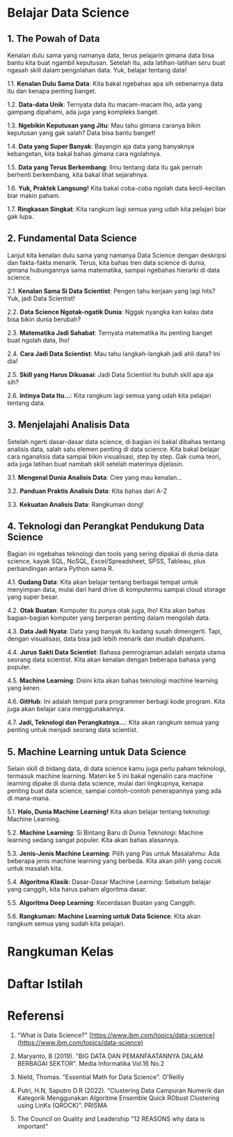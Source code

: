 # Belajar Data Science
## 1. The Powah of Data
Kenalan dulu sama yang namanya data, terus pelajarin gimana data bisa bantu kita buat ngambil keputusan. Setelah itu, ada latihan-latihan seru buat ngasah skill dalam pengolahan data. Yuk, belajar tentang data!

1.1. **Kenalan Dulu Sama Data**: Kita bakal ngebahas apa sih sebenarnya data itu dan kenapa penting banget.

1.2. **Data-data Unik**: Ternyata data itu macam-macam lho, ada yang gampang dipahami, ada juga yang kompleks banget.

1.3. **Ngebikin Keputusan yang Jitu**: Mau tahu gimana caranya bikin keputusan yang gak salah? Data bisa bantu banget!

1.4. **Data yang Super Banyak**: Bayangin aja data yang banyaknya kebangetan, kita bakal bahas gimana cara ngolahnya.

1.5. **Data yang Terus Berkembang**: Ilmu tentang data itu gak pernah berhenti berkembang, kita bakal lihat sejarahnya.

1.6. **Yuk, Praktek Langsung!** Kita bakal coba-coba ngolah data kecil-kecilan biar makin paham.

1.7. **Ringkasan Singkat**: Kita rangkum lagi semua yang udah kita pelajari biar gak lupa.
## 2. Fundamental Data Science
Lanjut kita kenalan dulu sama yang namanya Data Science dengan deskripsi dan fakta-fakta menarik. Terus, kita bahas tren data science di dunia, gimana hubungannya sama matematika, sampai ngebahas hierarki di data science.

2.1. **Kenalan Sama Si Data Scientist**: Pengen tahu kerjaan yang lagi hits? Yuk, jadi Data Scientist!

2.2. **Data Science Ngotak-ngatik Dunia**: Nggak nyangka kan kalau data bisa bikin dunia berubah?

2.3. **Matematika Jadi Sahabat**: Ternyata matematika itu penting banget buat ngolah data, lho!

2.4. **Cara Jadi Data Scientist**: Mau tahu langkah-langkah jadi ahli data? Ini dia!

2.5. **Skill yang Harus Dikuasai**: Jadi Data Scientist itu butuh skill apa aja sih?

2.6. **Intinya Data Itu...**: Kita rangkum lagi semua yang udah kita pelajari tentang data.
## 3. Menjelajahi Analisis Data
Setelah ngerti dasar-dasar data science, di bagian ini bakal dibahas tentang analisis data, salah satu elemen penting di data science. Kita bakal belajar cara nganalisis data sampai bikin visualisasi, step by step. Gak cuma teori, ada juga latihan buat nambah skill setelah materinya dijelasin.

3.1. **Mengenal Dunia Analisis Data**: Ciee yang mau kenalan...

3.2. **Panduan Praktis Analisis Data**: Kita bahas dari A-Z

3.3. **Kekuatan Analisis Data**: Rangkuman dong!

## 4. Teknologi dan Perangkat Pendukung Data Science
Bagian ini ngebahas teknologi dan tools yang sering dipakai di dunia data science, kayak SQL, NoSQL, Excel/Spreadsheet, SPSS, Tableau, plus perbandingan antara Python sama R.

4.1. **Gudang Data**: Kita akan belajar tentang berbagai tempat untuk menyimpan data, mulai dari hard drive di komputermu sampai cloud storage yang super besar.

4.2. **Otak Buatan**: Komputer itu punya otak juga, lho! Kita akan bahas bagian-bagian komputer yang berperan penting dalam mengolah data.

4.3. **Data Jadi Nyata**: Data yang banyak itu kadang susah dimengerti. Tapi, dengan visualisasi, data bisa jadi lebih menarik dan mudah dipahami.

4.4. **Jurus Sakti Data Scientist**: Bahasa pemrograman adalah senjata utama seorang data scientist. Kita akan kenalan dengan beberapa bahasa yang populer.

4.5. **Machine Learning**: Disini kita akan bahas teknologi machine learning yang keren.

4.6. **GitHub**: Ini adalah tempat para programmer berbagi kode program. Kita juga akan belajar cara menggunakannya.

4.7. **Jadi, Teknologi dan Perangkatnya...**: Kita akan rangkum semua yang penting untuk menjadi seorang data scientist.
## 5. Machine Learning untuk Data Science
Selain skill di bidang data, di data science kamu juga perlu paham teknologi, termasuk machine learning. Materi ke 5 ini bakal ngenalin cara machine learning dipake di dunia data science, mulai dari lingkupnya, kenapa penting buat data science, sampai contoh-contoh penerapannya yang ada di mana-mana.

5.1. **Halo, Dunia Machine Learning!** Kita akan belajar tentang teknologi Machine Learning.

5.2. **Machine Learning**: Si Bintang Baru di Dunia Teknologi: Machine learning sedang sangat populer. Kita akan bahas alasannya.

5.3. **Jenis-Jenis Machine Learning**: Pilih yang Pas untuk Masalahmu: Ada beberapa jenis machine learning yang berbeda. Kita akan pilih yang cocok untuk masalah kita.

5.4. **Algoritma Klasik**: Dasar-Dasar Machine Learning: Sebelum belajar yang canggih, kita harus paham algoritma dasar.

5.5. **Algoritma Deep Learning**: Kecerdasan Buatan yang Canggih.

5.6. **Rangkuman: Machine Learning untuk Data Science**: Kita akan rangkum semua yang sudah kita pelajari.

# Rangkuman Kelas
# Daftar Istilah
# Referensi
1. "What is Data Science?" [https://www.ibm.com/topics/data-science](https://www.ibm.com/topics/data-science) 

2. Maryanto, B (2019). "BIG DATA DAN PEMANFAATANNYA DALAM BERBAGAI SEKTOR". Media Informatika Vol.16 No.2 

3. Nield, Thomas. "Essential Math for Data Science". O'Reilly 

4. Putri, H.N, Saputro D.R (2022). “Clustering Data Campuran Numerik dan Kategorik Menggunakan Algoritme Ensemble Quick RObust Clustering using LinKs (QROCK)”. PRISMA 

5. The Council on Quality and Leadership "12 REASONS why data is important" 
